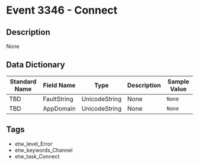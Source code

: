 # Event 3346 - Connect

## Description
None

## Data Dictionary
|Standard Name|Field Name|Type|Description|Sample Value|
|---|---|---|---|---|
|TBD|FaultString|UnicodeString|None|`None`|
|TBD|AppDomain|UnicodeString|None|`None`|

## Tags
* etw_level_Error
* etw_keywords_Channel
* etw_task_Connect